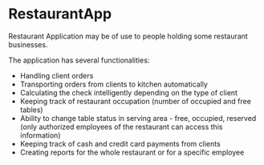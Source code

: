 # RestaurantApp
Restaurant Application may be of use to people holding some restaurant businesses.

The application has several functionalities:
- Handling client orders
- Transporting orders from clients to kitchen automatically
- Calculating the check intelligently depending on the type of client
- Keeping track of restaurant occupation (number of occupied and free tables)
- Ability to change table status in serving area - free, occupied, reserved (only authorized employees of the restaurant can access this information)
- Keeping track of cash and credit card payments from clients
- Creating reports for the whole restaurant or for a specific employee